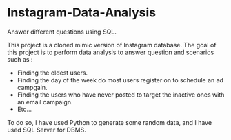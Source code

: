 # Instagram-Data-Analysis
Answer different questions using SQL. 

This project is a cloned mimic version of Instagram database. The goal of this project is to perform data analysis to answer question and scenarios such as : 
- Finding the oldest users.
- Finding the day of the week do most users register on to schedule an ad campgain.
- Finding the users who have never posted to target the inactive ones with an email campaign.
- Etc...

To do so, I have used Python to generate some random data, and I have used SQL Server for DBMS. 

